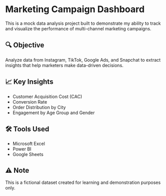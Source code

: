 # Marketing Campaign Dashboard

This is a mock data analysis project built to demonstrate my ability to track and visualize the performance of multi-channel marketing campaigns.

## 🔍 Objective
Analyze data from Instagram, TikTok, Google Ads, and Snapchat to extract insights that help marketers make data-driven decisions.

## 📈 Key Insights
- Customer Acquisition Cost (CAC)
- Conversion Rate
- Order Distribution by City
- Engagement by Age Group and Gender

## 🛠 Tools Used
- Microsoft Excel
- Power BI
- Google Sheets

## ⚠️ Note
This is a fictional dataset created for learning and demonstration purposes only.
